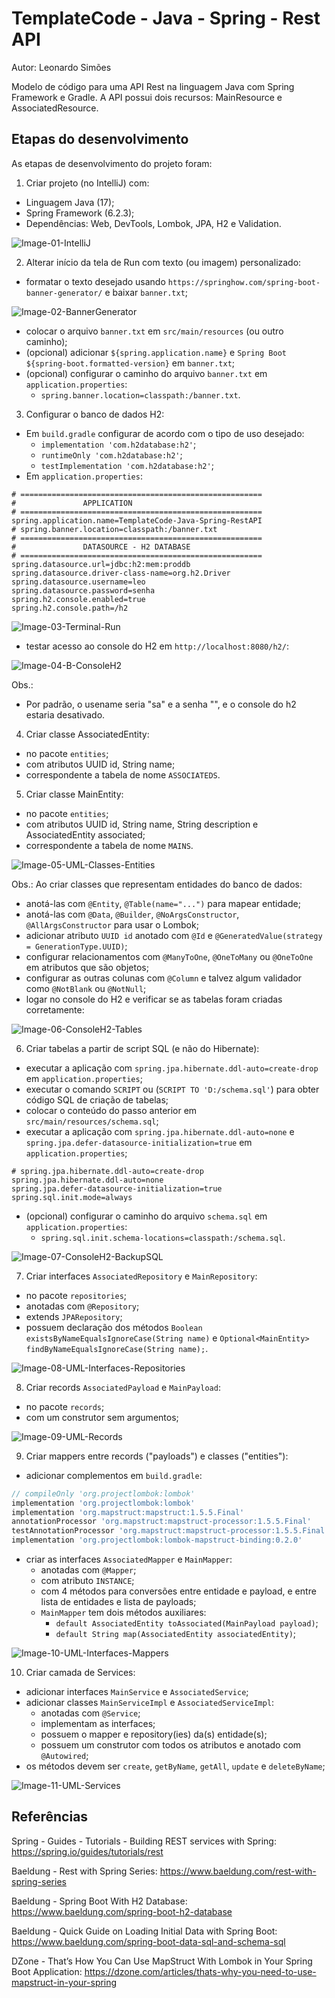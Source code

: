 # TemplateCode - Java - Spring - Rest API
Autor: Leonardo Simões

Modelo de código para uma API Rest na linguagem Java com Spring Framework e Gradle.
A API possui dois recursos: MainResource e AssociatedResource.


## Etapas do desenvolvimento
As etapas de desenvolvimento do projeto foram:

1. Criar projeto (no IntelliJ) com:
- Linguagem Java (17);
- Spring Framework (6.2.3);
- Dependências: Web, DevTools, Lombok, JPA, H2 e Validation.

![Image-01-IntelliJ](images/Image-01-IntelliJ.png)

2. Alterar início da tela de Run com texto (ou imagem) personalizado:
- formatar o texto desejado usando `https://springhow.com/spring-boot-banner-generator/` e baixar `banner.txt`;

![Image-02-BannerGenerator](images/Image-02-BannerGenerator.png)

- colocar o arquivo `banner.txt` em `src/main/resources` (ou outro caminho);
- (opcional) adicionar `${spring.application.name}` e `Spring Boot ${spring-boot.formatted-version}` em `banner.txt`;
- (opcional) configurar o caminho do arquivo `banner.txt` em `application.properties`:
  * `spring.banner.location=classpath:/banner.txt`. 

3. Configurar o banco de dados H2: 
- Em `build.gradle` configurar de acordo com o tipo de uso desejado:
  * `implementation 'com.h2database:h2'`;
  * `runtimeOnly 'com.h2database:h2'`;
  * `testImplementation 'com.h2database:h2'`;
- Em `application.properties`:

```properties
# ======================================================
#               APPLICATION
# ======================================================
spring.application.name=TemplateCode-Java-Spring-RestAPI
# spring.banner.location=classpath:/banner.txt
# ======================================================
#               DATASOURCE - H2 DATABASE
# ======================================================
spring.datasource.url=jdbc:h2:mem:proddb
spring.datasource.driver-class-name=org.h2.Driver
spring.datasource.username=leo
spring.datasource.password=senha
spring.h2.console.enabled=true
spring.h2.console.path=/h2
```

![Image-03-Terminal-Run](images/Image-03-Terminal-Run.png)

- testar acesso ao console do H2 em `http://localhost:8080/h2/`:

![Image-04-B-ConsoleH2](images/Image-04-B-ConsoleH2.png)

Obs.: 
- Por padrão, o usename seria "sa" e a senha "", e o console do h2 estaria desativado.

4. Criar classe AssociatedEntity:
- no pacote `entities`;
- com atributos UUID id, String name;
- correspondente a tabela de nome `ASSOCIATEDS`.

5. Criar classe MainEntity:
- no pacote `entities`;
- com atributos UUID id, String name, String description e AssociatedEntity associated;
- correspondente a tabela de nome `MAINS`.

![Image-05-UML-Classes-Entities](images/Image-05-UML-Classes-Entities.png)

Obs.: Ao criar classes que representam entidades do banco de dados:
- anotá-las com `@Entity`, `@Table(name="...")` para mapear entidade; 
- anotá-las com `@Data`, `@Builder`, `@NoArgsConstructor`, `@AllArgsConstructor` para usar o Lombok;
- adicionar atributo `UUID id` anotado com `@Id` e `@GeneratedValue(strategy = GenerationType.UUID)`;
- configurar relacionamentos com `@ManyToOne`, `@OneToMany` ou `@OneToOne` em atributos que são objetos;
- configurar as outras colunas com `@Column` e talvez algum validador como `@NotBlank` ou `@NotNull`;
- logar no console do H2 e verificar se as tabelas foram criadas corretamente:

![Image-06-ConsoleH2-Tables](images/Image-06-ConsoleH2-Tables.png)

6. Criar tabelas a partir de script SQL (e não do Hibernate):
- executar a aplicação com `spring.jpa.hibernate.ddl-auto=create-drop` em `application.properties`;
- executar o comando `SCRIPT` ou (`SCRIPT TO 'D:/schema.sql'`) para obter código SQL de criação de tabelas;
- colocar o conteúdo do passo anterior em `src/main/resources/schema.sql`;
- executar a aplicação com `spring.jpa.hibernate.ddl-auto=none` e
  `spring.jpa.defer-datasource-initialization=true` em `application.properties`;

```properties
# spring.jpa.hibernate.ddl-auto=create-drop
spring.jpa.hibernate.ddl-auto=none
spring.jpa.defer-datasource-initialization=true
spring.sql.init.mode=always
```

- (opcional) configurar o caminho do arquivo `schema.sql` em `application.properties`:
  * `spring.sql.init.schema-locations=classpath:/schema.sql`.

![Image-07-ConsoleH2-BackupSQL](images/Image-07-ConsoleH2-BackupSQL.png)

7. Criar interfaces `AssociatedRepository` e `MainRepository`:
- no pacote `repositories`;
- anotadas com `@Repository`;
- extends `JPARepository`;
- possuem declaração dos métodos `Boolean existsByNameEqualsIgnoreCase(String name)` e 
  `Optional<MainEntity> findByNameEqualsIgnoreCase(String name);`.

![Image-08-UML-Interfaces-Repositories](images/Image-08-UML-Interfaces-Repositories.png)

8. Criar records `AssociatedPayload` e `MainPayload`:
- no pacote `records`;
- com um construtor sem argumentos;

![Image-09-UML-Records](images/Image-09-UML-Records.png)

9. Criar mappers entre records ("payloads") e classes ("entities"):
- adicionar complementos em `build.gradle`:

```groovy
// compileOnly 'org.projectlombok:lombok'
implementation 'org.projectlombok:lombok'
implementation 'org.mapstruct:mapstruct:1.5.5.Final'
annotationProcessor 'org.mapstruct:mapstruct-processor:1.5.5.Final'
testAnnotationProcessor 'org.mapstruct:mapstruct-processor:1.5.5.Final'
implementation 'org.projectlombok:lombok-mapstruct-binding:0.2.0'
```

- criar as interfaces `AssociatedMapper` e `MainMapper`:
  * anotadas com `@Mapper`;
  * com atributo `INSTANCE`;
  * com 4 métodos para conversões entre entidade e payload, e entre lista de entidades e lista de payloads;
  * `MainMapper` tem dois métodos auxiliares:
    * `default AssociatedEntity toAssociated(MainPayload payload)`;
    * `default String map(AssociatedEntity associatedEntity)`;

![Image-10-UML-Interfaces-Mappers](images/Image-10-UML-Interfaces-Mappers.png)

10. Criar camada de Services:
- adicionar interfaces `MainService` e `AssociatedService`;
- adicionar classes `MainServiceImpl` e `AssociatedServiceImpl`:
  * anotadas com `@Service`;
  * implementam as interfaces;
  * possuem o mapper e repository(ies) da(s) entidade(s);
  * possuem um construtor com todos os atributos e anotado com `@Autowired`;
- os métodos devem ser `create`, `getByName`, `getAll`, `update` e `deleteByName`;

![Image-11-UML-Services](images/Image-11-UML-Services.png)


## Referências
Spring - Guides - Tutorials - Building REST services with Spring:
https://spring.io/guides/tutorials/rest

Baeldung - Rest with Spring Series:
https://www.baeldung.com/rest-with-spring-series

Baeldung - Spring Boot With H2 Database:
https://www.baeldung.com/spring-boot-h2-database

Baeldung - Quick Guide on Loading Initial Data with Spring Boot:
https://www.baeldung.com/spring-boot-data-sql-and-schema-sql

DZone - That’s How You Can Use MapStruct With Lombok in Your Spring Boot Application:
https://dzone.com/articles/thats-why-you-need-to-use-mapstruct-in-your-spring